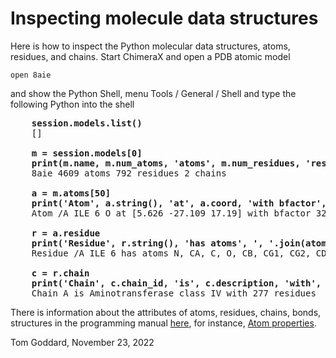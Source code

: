# Inspecting molecule data structures

Here is how to inspect the Python molecular data structures, atoms, residues, and chains.  Start ChimeraX and open a PDB atomic model

    open 8aie

and show the Python Shell, menu Tools / General / Shell and type the following Python into the shell

<pre>
    <b>session.models.list()</b>
    [<chimerax.atomic.structure.AtomicStructure at 0x7fa771aeceb0>]

    <b>m = session.models[0]</b>
    <b>print(m.name, m.num_atoms, 'atoms', m.num_residues, 'residues', m.num_chains, 'chains')</b>
    8aie 4609 atoms 792 residues 2 chains

    <b>a = m.atoms[50]</b>
    <b>print('Atom', a.string(), 'at', a.coord, 'with bfactor', a.bfactor)</b>
    Atom /A ILE 6 O at [5.626 -27.109 17.19] with bfactor 32.77000045776367

    <b>r = a.residue</b>
    <b>print('Residue', r.string(), 'has atoms', ', '.join(atom.name for atom in r.atoms))</b>
    Residue /A ILE 6 has atoms N, CA, C, O, CB, CG1, CG2, CD1

    <b>c = r.chain</b>
    <b>print('Chain', c.chain_id, 'is', c.description, 'with', c.num_residues, 'residues')</b>
    Chain A is Aminotransferase class IV with 277 residues
</pre>

There is information about the attributes of atoms, residues, chains, bonds, structures in the programming manual [here](https://www.cgl.ucsf.edu/chimerax/docs/devel/modules/atomic/atomic.html), for instance, [Atom properties](https://www.cgl.ucsf.edu/chimerax/docs/devel/modules/atomic/atomic.html#chimerax.atomic.cymol.CyAtom).

Tom Goddard, November 23, 2022
